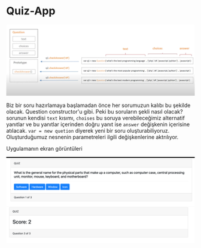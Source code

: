 # Quiz-App
![A test image](/screenshot/image.png)

Biz bir soru hazırlamaya başlamadan önce her sorumuzun kalıbı bu şekilde olacak. Question constructor'u gibi. Peki bu soruların şekli nasıl olacak? sorunun kendisi `text` kısımı, `choises` bu soruya verebileceğimiz alternatif yanıtlar ve bu yanıtlar içerinden doğru yanıt ise `answer` değişkenin içerisine atılacak. 
`var = new quetion` diyerek yeni bir soru oluşturabiliyoruz. Oluşturduğumuz nesnenin parametreleri ilgili değişkenlerine aktrılıyor.

Uygulamanın ekran görüntüleri 

![A test image2](/screenshot/image2.png)
![A test image3](/screenshot/image3.png)
